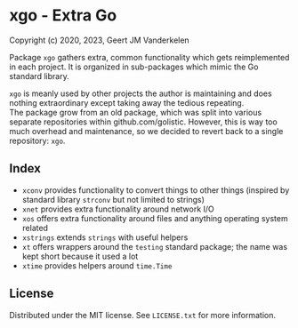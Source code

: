 xgo - Extra Go
==============

Copyright (c) 2020, 2023, Geert JM Vanderkelen

Package `xgo` gathers extra, common functionality which gets reimplemented
in each project. It is organized in sub-packages which mimic the Go standard
library.

`xgo` is meanly used by other projects the author is maintaining and does nothing
extraordinary except taking away the tedious repeating.  
The package grow from an old package, which was split into various separate
repositories within github.com/golistic. However, this is way too much overhead and
maintenance, so we decided to revert back to a single repository: `xgo`.

Index
-----

* `xconv` provides functionality to convert things to other things (inspired by 
  standard library `strconv` but not limited to strings)
* `xnet` provides extra functionality around network I/O
* `xos` offers extra functionality around files and anything operating system related
* `xstrings` extends `strings` with useful helpers
* `xt` offers wrappers around the `testing` standard package; the name was kept
  short because it used a lot
* `xtime` provides helpers around `time.Time`

License
-------

Distributed under the MIT license. See `LICENSE.txt` for more information.

[1]: https://pkg.go.dev/std